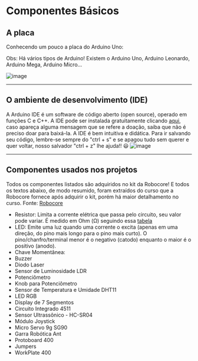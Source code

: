 # Componentes Básicos
## A placa
Conhecendo um pouco a placa do Arduino Uno:

Obs: Há vários tipos de Arduino! Existem o Arduino Uno, Arduino Leonardo, Arduino Mega, Arduino Micro...

![image](https://github.com/maripnv/InicianteArduino/assets/82036846/1064de25-a78d-4bcf-bc8c-5206400212e8)

---
## O ambiente de desenvolvimento (IDE)
A Arduino IDE é um software de código aberto (open source), operado em funções C e C++. 
A IDE pode ser instalada gratuitamente clicando [aqui](https://www.arduino.cc/en/software), caso apareça alguma mensagem que se refere a doação, saiba que não é preciso doar para baixá-la. A IDE é bem intuitiva e didática. Para ir salvando seu código, lembre-se sempre do "ctrl + s" e se apagou tudo sem querer e quer voltar, nosso salvador "ctrl + z" lhe ajuda!! :smiley:
![image](https://github.com/maripnv/InicianteArduino/assets/82036846/108b63a0-71fd-4bcb-b06a-6118690245ff)

---
## Componentes usados nos projetos
Todos os componentes listados são adquiridos no kit da Robocore! E todos os textos abaixo, de modo resumido, foram extraídos do curso que a Robocore fornece após adquirir o kit, porém há maior detalhamento no curso.
Fonte: [Robocore](https://www.robocore.net/)
- Resistor: Limita a corrente elétrica que passa pelo circuito, seu valor pode variar. É medido em Ohm (Ω) seguindo essa [tabela](https://github.com/maripnv/InicianteArduino/assets/82036846/cdf7796e-c5dc-447d-8894-bc2a6ce7dbf3)
- LED: Emite uma luz quando uma corrente o excita (apenas em uma direção, do pino mais longo para o pino mais curto). O pino/chanfro/terminal menor é o negativo (catodo) enquanto o maior é o positivo (anodo).
- Chave Momentânea:
- Buzzer
- Diodo Laser
- Sensor de Luminosidade LDR
- Potenciômetro
- Knob para Potenciômetro
- Sensor de Temperatura e Umidade DHT11
- LED RGB
- Display de 7 Segmentos
- Circuito Integrado 4511
- Sensor Ultrassônico - HC-SR04
- Módulo Joystick
- Micro Servo 9g SG90
- Garra Robótica Ant
- Protoboard 400
- Jumpers
- WorkPlate 400
